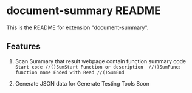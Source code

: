 # document-summary README

This is the README for  extension "document-summary".

## Features
1. Scan Summary that result webpage contain function summary code 
`
Start code //()SumStart
Function or description 
//()SumFunc: function name
Ended with Read //()SumEnd
`

2. Generate JSON data for Generate Testing Tools Soon
